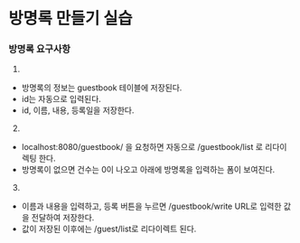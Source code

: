 방명록 만들기 실습
=
### 방명록 요구사항
1.
- 방명록의 정보는 guestbook 테이블에 저장된다.
- id는 자동으로 입력된다.
- id, 이름, 내용, 등록일을 저장한다. 

2.
- localhost:8080/guestbook/ 을 요청하면 자동으로 /guestbook/list 로 리다이렉팅 한다.
- 방명록이 없으면 건수는 0이 나오고 아래에 방명록을 입력하는 폼이 보여진다.

3.
- 이름과 내용을 입력하고, 등록 버튼을 누르면 /guestbook/write URL로 입력한 값을 전달하여 저장한다.
- 값이 저장된 이후에는 /guest/list로 리다이렉트 된다.

